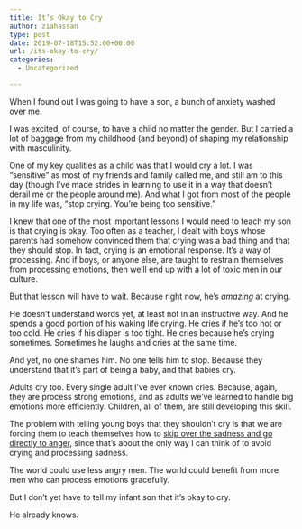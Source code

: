 ```yaml
---
title: It’s Okay to Cry
author: ziahassan
type: post
date: 2019-07-18T15:52:00+00:00
url: /its-okay-to-cry/
categories:
  - Uncategorized

---
```

When I found out I was going to have a son, a bunch of anxiety washed over me.

I was excited, of course, to have a child no matter the gender. But I carried a lot of baggage from my childhood (and beyond) of shaping my relationship with masculinity.

One of my key qualities as a child was that I would cry a lot. I was “sensitive” as most of my friends and family called me, and still am to this day (though I’ve made strides in learning to use it in a way that doesn’t derail me or the people around me). And what I got from most of the people in my life was, “stop crying. You’re being too sensitive.”

I knew that one of the most important lessons I would need to teach my son is that crying is okay. Too often as a teacher, I dealt with boys whose parents had somehow convinced them that crying was a bad thing and that they should stop. In fact, crying is an emotional response. It’s a way of processing. And if boys, or anyone else, are taught to restrain themselves from processing emotions, then we’ll end up with a lot of toxic men in our culture.

But that lesson will have to wait. Because right now, he’s _amazing_ at crying.

He doesn’t understand words yet, at least not in an instructive way. And he spends a good portion of his waking life crying. He cries if he’s too hot or too cold. He cries if his diaper is too tight. He cries because he’s crying sometimes. Sometimes he laughs and cries at the same time.

And yet, no one shames him. No one tells him to stop. Because they understand that it’s part of being a baby, and that babies cry. 

Adults cry too. Every single adult I’ve ever known cries. Because, again, they are process strong emotions, and as adults we’ve learned to handle big emotions more efficiently. Children, all of them, are still developing this skill. 

The problem with telling young boys that they shouldn’t cry is that we are forcing them to teach themselves how to [skip over the sadness and go directly to anger][1], since that’s about the only way I can think of to avoid crying and processing sadness. 

The world could use less angry men. The world could benefit from more men who can process emotions gracefully. 

But I don’t yet have to tell my infant son that it’s okay to cry. 

He already knows.

 [1]: http://www.ziahassan.com/daily/how-to-be-sad/